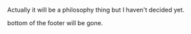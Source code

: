 Actually it will be a philosophy thing but I haven't decided yet.

bottom of the footer will be gone.
